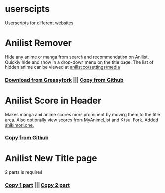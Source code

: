 # userscipts
Userscripts for different websites

# Anilist Remover
Hide any anime or manga from search and recommendation on Anilist. Quickly hide and show in a drop-down menu on the title page. The list of hidden anime can be viewed at [anilist.co/settings/media](https://anilist.co/settings/media)

### **[Download from Greasyfork](https://update.greasyfork.org/scripts/489589/Anilist%20Remover.user.js)** ||| **[Copy from Github](https://raw.githubusercontent.com/Kellen-wq/userscipts/main/anilist-remover.js)**  

# Anilist Score in Header
Makes manga and anime scores more prominent by moving them to the title area. Also optionally view scores from MyAnimeList and Kitsu.
Fork. Added [shikimori.one.](https://shikimori.one)

### **[Copy from Github](https://raw.githubusercontent.com/Kellen-wq/userscipts/main/anilist-score.js)**  

# Anilist New Title page
2 parts is required

### **[Copy 1 part](https://raw.githubusercontent.com/Kellen-wq/userscipts/main/anilist-title_genres.js)**  ||| **[Copy 2 part](https://raw.githubusercontent.com/Kellen-wq/userscipts/main/anilist-title_score.js)** 
